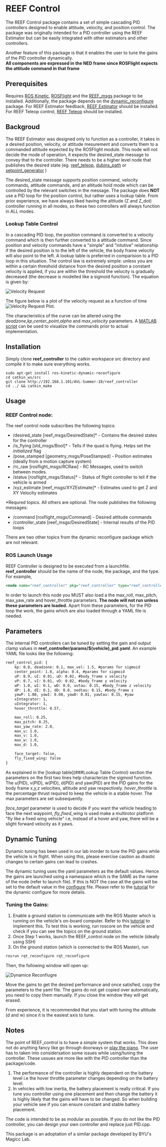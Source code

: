 # REEF Control
The REEF Control package contains a set of simple cascading PID controllers designed to enable attitude, velocity, and position control. The package was originally intended for a PID controller using the REEF Estimator but can be easily integrated with other estimators and other controllers. 

Another feature of this package is that it enables the user to tune the gains of the PID controller dynamically.  
**All components are expressed in the NED frame since ROSFlight expects the attitude command in that frame**
## Prerequisites
Requires [ROS Kinetic](http://wiki.ros.org/kinetic/Installation), [ROSFlight](http://docs.rosflight.org/en/latest/user-guide/ros-setup/) and the [REEF_msgs](http://192.168.1.101/AVL-Summer-18/reef_msgs) package to be installed. Additionally, the package depends on the [dynamic_reconfigure](http://wiki.ros.org/dynamic_reconfigure) package.
For REEF Estimator feedback, [REEF Estimator](http://192.168.1.101/AVL-Summer-18/reef_estimator) should be installed. For REEF Teleop control, [REEF Teleop](http://192.168.1.101/AVL-Summer-18/reef_teleop) should be installed.

## Backgroud
The REEF Estimator was designed only to function as a controller, it takes in a desired position, velocity, or attitude mesurement and converts them to a commanded attitude expected by the ROSFlight module. This node will not decide the mode of operation, it expects the desired_state message to convey that to the controller. There needs to be a higher level node that publishes the desired state (eg. [reef_teleop](http://192.168.1.101/AVL-Summer-18/reef_teleop), [dubins_path](http://192.168.1.101/AVL-Summer-18/dubins_path) or [setpoint_generator](https://github.com/uncc-visionlab/setpoint_publisher)  )

The desired_state message supports position command, velocity commands, attitude commands, and an altitude hold mode which can be controlled by the relevant switches in the message. The package does **NOT** use a PID loop for the position control, but rather uses a lookup table. From prior experience, we have always liked having the altitude (Z and Z_dot) controller running in all modes, so these two controllers will always function in ALL modes. 

### Lookup Table Control
In a cascading PID loop, the position command is converted to a velocity command which is then further converted to a attitude command. Since position and velocity commands have a "simple" and "intutive" relationship if the desired position is to the left of the vehicle, the body frame velocity will also point to the left. A lookup table is preferred in comparision to a PID loop in this situation.
The control law is extremely simple: unless you are within a certain threshold distance from the desired position a constant velocity is applied, if you are within the threshold the velocity is gradually decreased (the decrease is modelled like a sigmoid function). 
The equation is given by:

![Velocity Request](./docs/Sigmoid_Equation.png) 

The figure below is a plot of the velocity request as a function of time 
![Velocity Request Plot](./docs/velocity_request.jpg). 

The characteristics of the curve can be altered using the *deadzone*,*kp*,*center_point*,*alpha* and *max_velocity* parameters. A [MATLAB script](./scripts/configure_lookup_table.m) can be used to visualize the commands prior to actual implementation.

## Installation
Simply clone **reef_controller** to the catkin workspace src directory and compile it to make sure everything works.
```
sudo apt-get install ros-kinetic-dynamic-reconfigure
cd catkin_ws/src
git clone http://192.168.1.101/AVL-Summer-18/reef_controller
cd ../ && catkin_make
```
## Usage

### REEF Control node:
The reef control node subscribes the following topics:
 * /desired_state [reef_msgs/DesiredState]* - Contains the desired states for the controller
 * /is_flying [std_msgs/Bool]* - Tells if the quad is flying. Helps set the *initialized* flag
 * /pose_stamped [geometry_msgs/PoseStamped] - Position estimates (ideally from a motion capture system)
 * /rc_raw [rosflight_msgs/RCRaw] - RC Messages, used to switch between modes.
 * /status [rosflight_msgs/Status]* - Status of flight controller to tell if the vehicle is armed
 * /xyz_estimate [reef_msgs/XYZEstimate]* - Estimates used to get Z and XY Velocity estimates
 
 *Requred topics. All others are optional.
The node publishes the following messages:
* /command [rosflight_msgs/Command] - Desired attitude commands
* /controller_state [reef_msgs/DesiredState] - Internal results of the PID loops

There are two other topics from the dynamic reconfigure package which are not relevant. 

### ROS Launch Usage
REEF Controller is designed to be executed from a launchfile. **reef_controller** should be the name of the node, the package, and the type. For example,
```xml
<node name="reef_controller" pkg="reef_controller" type="reef_controller" output="screen"/>
```
In order to launch this node you MUST also load a the max_roll, max_pitch, max_yaw_rate and hover_throttle parameters. **The node will not run unless these parameters are loaded.** Apart from these parameters, for the PID loop the work, the gains which are also loaded through a YAML file is needed.
## Parameters
The internal PID controllers can be tuned by setting the gain and output clamp values in **reef_controller/params/$(vehicle)_pid.yaml**. An example YAML file looks like the following:
```xml
reef_control_pid: {
    kp: 0.8, deadzone: 0.1, max_vel: 1.5, #params for sigmoid
    center_point: 1.0, alpha: 0.4, #params for sigmoid
    uP: 0.9, uI: 0.01, uD: 0.02, #body_frame x velocity
    vP: 0.7, vI: 0.01, vD: 0.02, #body_frame y velocity
    wP: 1.0, wI: 0.1, wD: 0.0, uvtau: 0.15, #body_frame z velocity
    dP: 1.8, dI: 0.1, dD: 0.0, nedtau: 0.15, #body_frame z
    yawP: 1.08, yawI: 0.08, yawD: 0.01, yawtau: 0.15, #yaw
    xIntegrator: 1,
    uIntegrator: 1,
    hover_throttle: 0.57,

    max_roll: 0.25,
    max_pitch: 0.25,
    max_yaw_rate: 2.0,
    max_u: 1.0,
    max_v: 1.0,
    max_w: 1.0,
    max_d: 1.0,

    face_target: false,
    fly_fixed_wing: false
}
```

As explained in the [lookup table](###Lookup Table Control) section the parameters on the first two lines help characterize the sigmoid function.
The u(PID), v(PID), w(PID), d(PID) and yaw(PID) are the PID gains for the body frame x,y,z velocities, altitude and yaw respectively.
*hover_throttle* is the percentage thrust required to keep the vehicle in a stable hover. The max parameters are set subsequently. 

*face_target* parameter is used to decide if you want the vehicle heading to face the next waypoint, *fly_fixed_wing* is used make a multirotor platform "fly like a fixed wing vehicle" i.e, instead of a hover and yaw, there will be a slight forward velocity as it yaws.

## Dynamic Tuning
Dynamic tuning has been used in our lab inorder to tune the PID gains while the vehicle is in flight. When using this, please exercise caution as drastic changes to certain gains can lead to crashes. 

The dynamic tuning uses the yaml parameters as the default values. Hence the gains are launched using a namespace which is the SAME as the name of the node (refer to launch file). If this is NOT the case all the gains will be set to the default value in the [configure](./cfg/Gains.cfg) file. Please refer to the [tutorial](http://wiki.ros.org/dynamic_reconfigure/Tutorials/HowToWriteYourFirstCfgFile) for the dynamic configure for more details.

### Tuning the Gains:
1) Enable a ground station to communicate with the ROS Master which is running on the vehicle's on-board computer. Refer to this [tutorial](http://wiki.ros.org/ROS/Tutorials/MultipleMachines) to implement this. To test this is working, run roscore on the vehicle and check if you can see the topics on the ground station. 
2) Once Step 1 works, launch the REEF_control node on the vehicle (ideally using SSH)
3) On the ground station (which is connected to the ROS Master), run
```xml
rosrun rqt_reconfigure rqt_reconfigure
```
Then, the following window will open up:

![Dynamice Reconfiugre](./docs/Dynamic_Reconfigure.png)

Move the gains to get the desired performance and once satisfied, copy the parameters to the yaml file. The gains do not get copied over automatically, you need to copy them manually. If you close the window they will get erased. 

From experience, it is recommended that you start with tuning the altitude (d and w) since it is the easiest axis to tune. 
## Notes

The point of REEF_control is to have a simple system that works. This does not do anything fancy like go through doorways or [play the piano](https://www.ted.com/talks/vijay_kumar_robots_that_fly_and_cooperate?language=en). The user has to taken into considersation some issues while using/tuning the controller. These ussues are more like with the PID controller than the package/code.
1) The performance of the controller is highly dependent on the battery level i.e the hover throttle parameter changes depending on the battery level.
2) In vehicles with low inertia, the battery placement is really critical. If you tune you controller using one placement and then change the battery it is highly likely that the gains will have to be changed. So when building your vehicle see if you can ensure constant and stable battery placement.

The code is intended to be as modular as possible. If you do not like the PID controller, you can design your own controller and replace just PID.cpp. 

This package is an adoptation of a similar package developed by BYU's Magicc Lab. 
